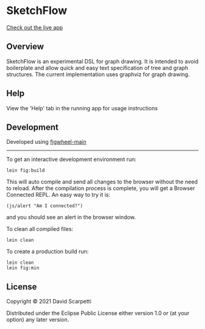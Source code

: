 # SketchFlow

[Check out the live app](https://dscarpetti.github.io/sketchflow/)


## Overview

SketchFlow is an experimental DSL for graph drawing. It is intended to avoid boilerplate and allow quick and easy text specification of tree and graph structures. The current implementation uses graphviz for graph drawing.

## Help

View the 'Help' tab in the running app for usage instructions

## Development

Developed using [figwheel-main](https://github.com/bhauman/figwheel-main)

---

To get an interactive development environment run:

    lein fig:build

This will auto compile and send all changes to the browser without the
need to reload. After the compilation process is complete, you will
get a Browser Connected REPL. An easy way to try it is:

    (js/alert "Am I connected?")

and you should see an alert in the browser window.

To clean all compiled files:

	lein clean

To create a production build run:

	lein clean
	lein fig:min


## License

Copyright © 2021 David Scarpetti

Distributed under the Eclipse Public License either version 1.0 or (at your option) any later version.
